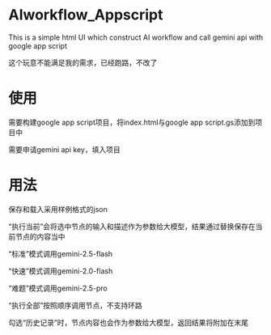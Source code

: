 # AIworkflow_Appscript
This is a simple html UI which construct AI workflow and call gemini api with google app script

这个玩意不能满足我的需求，已经跑路，不改了

# 使用
需要构建google app script项目，将index.html与google app script.gs添加到项目中

需要申请gemini api key，填入项目

# 用法
保存和载入采用样例格式的json

“执行当前”会将选中节点的输入和描述作为参数给大模型，结果通过替换保存在当前节点的内容当中

“标准”模式调用gemini-2.5-flash

“快速”模式调用gemini-2.0-flash

“难题”模式调用gemini-2.5-pro

“执行全部”按照顺序调用节点，不支持环路

勾选“历史记录”时，节点内容也会作为参数给大模型，返回结果将附加在末尾

